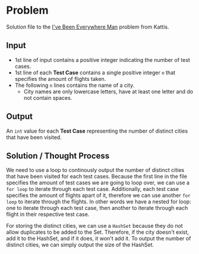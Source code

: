 # Problem

Solution file to the [I've Been Everywhere Man](https://open.kattis.com/problems/everywhere) problem from Kattis. 

## Input 

- 1st line of input contains a positive integer indicating the number of test cases. 
- 1st line of each **Test Case** contains a single positive integer `n` that specifies the amount of flights taken. 
- The following `n` lines contains the name of a city. 
    - City names are only lowercase letters, have at least one letter and do not contain spaces. 

## Output 
An `int` value for each **Test Case** representing the number of distinct cities that have been visited. 

## Solution / Thought Process

We need to use a loop to continously output the number of distinct cities that have been visited for each test cases. Because the first line in the file specifies the amount of test cases we are going to loop over, we can use a `for loop` to iterate through each test case. Additionally, each test case specifies the amount of flights apart of it, therefore we can use another `for loop` to iterate through the flights. In other words we have a nested for loop: one to iterate through each test case, then another to iterate through each flight in their respective test case. 

For storing the distinct cities, we can use a `HashSet` because they do not allow duplicates to be added to the Set. Therefore, if the city doesn't exist, add it to the HashSet, and if it does, it won't add it. To output the number of distinct cities, we can simply output the size of the HashSet. 
